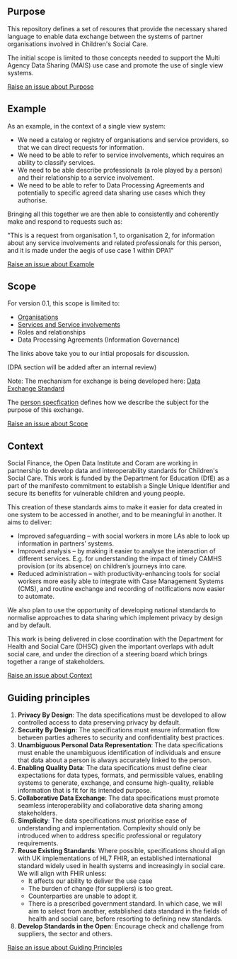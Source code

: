 ## Purpose

This repository defines a set of resoures that provide the necessary shared language to enable data exchange between the systems of partner organisations involved in Children's Social Care.

The initial scope is limited to those concepts needed to support the Multi Agency Data Sharing (MAIS) use case and promote the use of single view systems.

<a href="https://github.com/SocialCareData/taxonomy/issues/new?template=content_issue.yml&title=Purpose:%20" class="web-button" target="_blank">Raise an issue about Purpose</a>

## Example

As an example, in the context of a single view system:
- We need a catalog or registry of organisations and service providers, so that we can direct requests for information.
- We need to be able to refer to service involvements, which requires an ability to classify services.
- We need to be able describe professionals (a role played by a person) and their relationship to a service involvement.
- We need to be able to refer to Data Processing Agreements and potentially to specific agreed data sharing use cases which they authorise.

Bringing all this together we are then able to consistently and coherently make and respond to requests such as:

"This is a request from organisation 1, to organisation 2, for information about any service involvements and related professionals for this person, and it is made under the aegis of use case 1 within DPA1"

<a href="https://github.com/SocialCareData/taxonomy/issues/new?template=content_issue.yml&title=Example:%20" class="web-button" target="_blank">Raise an issue about Example</a>

## Scope

For version 0.1, this scope is limited to:

- [Organisations](https://github.com/SocialCareData/taxonomy/blob/main/organisations.md)
- [Services and Service involvements](https://github.com/SocialCareData/taxonomy/blob/main/services.md)
- Roles and relationships
- Data Processing Agreements (Information Governance)

The links above take you to our intial proposals for discussion.

(DPA section will be added after an internal review)

Note: The mechanism for exchange is being developed here: [Data Exchange Standard](https://github.com/SocialCareData/data-exchange-standard)

The [person specfication](https://github.com/SocialCareData/person-standard) defines how we describe the subject for the purpose of this exchange.

<a href="https://github.com/SocialCareData/taxonomy/issues/new?template=content_issue.yml&title=Scope:%20" class="web-button" target="_blank">Raise an issue about Scope</a>

## Context
Social Finance, the Open Data Institute and Coram are working in partnership to develop data and interoperability standards for Children's Social Care. This work is funded by the Department for Education (DfE) as a part of the manifesto commitment to establish a Single Unique Identifier and secure its benefits for vulnerable children and young people.

This creation of these standards aims to make it easier for data created in one system to be accessed in another, and to be meaningful in another. It aims to deliver:
- Improved safeguarding – with social workers in more LAs able to look up information in partners’ systems.
- Improved analysis – by making it easier to analyse the interaction of different services. E.g. for understanding the impact of timely CAMHS provision (or its absence) on children’s journeys into care.
- Reduced administration – with productivity-enhancing tools for social workers more easily able to integrate with Case Management Systems (CMS), and routine exchange and recording of notifications now easier to automate.


We also plan to use the opportunity of developing national standards to normalise approaches to data sharing which implement privacy by design and by default.

This work is being delivered in close coordination with the Department for Health and Social Care (DHSC) given the important overlaps with adult social care, and under the direction of a steering board which brings together a range of stakeholders.

<a href="https://github.com/SocialCareData/taxonomy/issues/new?template=content_issue.yml&title=Context:%20" class="web-button" target="_blank">Raise an issue about Context</a>

## Guiding principles
1. **Privacy By Design**: The data specifications must be developed to allow controlled access to data preserving privacy by default.
2. **Security By Design**: The specifications must ensure information flow between parties adheres to security and confidentiality best practices.
3. **Unambiguous Personal Data Representation**: The data specifications must enable the unambiguous identification of individuals and ensure that data about a person is always accurately linked to the person.
4. **Enabling Quality Data**: The data specifications must define clear expectations for data types, formats, and permissible values, enabling systems to generate, exchange, and consume high-quality, reliable information that is fit for its intended purpose.
5. **Collaborative Data Exchange**: The data specifications must promote seamless interoperability and collaborative data sharing among stakeholders.
6. **Simplicity**: The data specifications must prioritise ease of understanding and implementation. Complexity should only be introduced when to address specific professional or regulatory requirements.
7. **Reuse Existing Standards**: Where possible, specifications should align with UK implementations of HL7 FHIR, an established international standard widely used in health systems and increasingly in social care. We will align with FHIR unless:
    - It affects our ability to deliver the use case
    - The burden of change (for suppliers) is too great.
    - Counterparties are unable to adopt it.
    - There is a prescribed government standard.
In which case, we will aim to select from another, established data standard in the fields of health and social care, before resorting to defining new standards.
8. **Develop Standards in the Open**: Encourage check and challenge from suppliers, the sector and others.

<a href="https://github.com/SocialCareData/taxonomy/issues/new?template=content_issue.yml&title=Principles:%20" class="web-button" target="_blank">Raise an issue about Guiding Principles</a>
